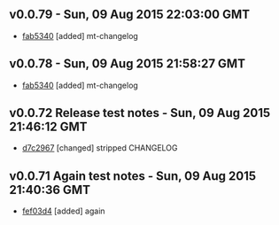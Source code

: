 v0.0.79 - Sun, 09 Aug 2015 22:03:00 GMT
---------------------------------------

- [fab5340](../../commit/fab5340) [added] mt-changelog



v0.0.78 - Sun, 09 Aug 2015 21:58:27 GMT
---------------------------------------

- [fab5340](../../commit/fab5340) [added] mt-changelog



v0.0.72 Release test notes - Sun, 09 Aug 2015 21:46:12 GMT
----------------------------------------------------------

- [d7c2967](../../commit/d7c2967) [changed] stripped CHANGELOG


v0.0.71 Again test notes - Sun, 09 Aug 2015 21:40:36 GMT
--------------------------------------------------------

- [fef03d4](../../commit/fef03d4) [added] again
